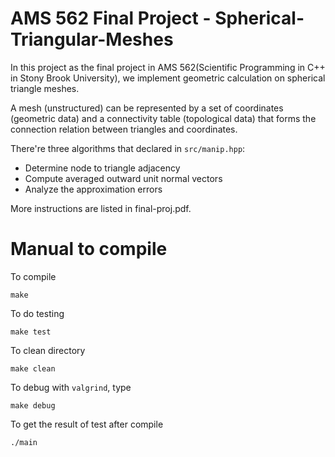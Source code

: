 # AMS 562 Final Project - Spherical-Triangular-Meshes #

In this project as the final project in AMS 562(Scientific Programming in C++ in Stony Brook University), we implement geometric calculation on spherical
triangle meshes.

A mesh (unstructured) can be represented by a set of coordinates (geometric data)
and a connectivity table (topological data) that forms the connection relation
between triangles and coordinates.

There're three algorithms that declared in `src/manip.hpp`:
 - Determine node to triangle adjacency
 - Compute averaged outward unit normal vectors
 - Analyze the approximation errors

More instructions are listed in final-proj.pdf.

# Manual to compile
To compile
```console
make
```

To do testing
```console
make test
```

To clean directory
```console
make clean
```

To debug with `valgrind`, type

```console
make debug
```

To get the result of test after compile
```console
./main
```
